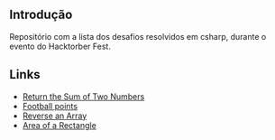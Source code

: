## Introdução
Repositório com a lista dos desafios resolvidos em csharp, durante o evento do Hacktorber Fest.

## Links
- [Return the Sum of Two Numbers](https://github.com/devilzcore/code-challenge/tree/main/csharp/devilzcore/ReturnTheSumOfTwoNumbers)
- [Football points](https://github.com/devilzcore/code-challenge/tree/main/csharp/devilzcore/FootballPoints)
- [Reverse an Array](https://github.com/devilzcore/code-challenge/tree/main/csharp/devilzcore/ReverseAnArray)
- [Area of a Rectangle](https://github.com/devilzcore/code-challenge/tree/main/csharp/devilzcore/AreaRectangle)
